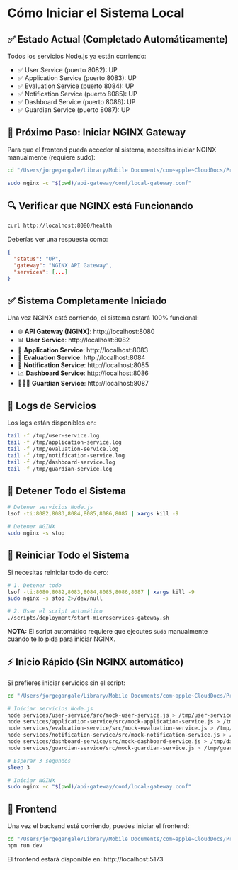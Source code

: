 # Cómo Iniciar el Sistema Local

## ✅ Estado Actual (Completado Automáticamente)

Todos los servicios Node.js ya están corriendo:

- ✅ User Service (puerto 8082): UP
- ✅ Application Service (puerto 8083): UP
- ✅ Evaluation Service (puerto 8084): UP
- ✅ Notification Service (puerto 8085): UP
- ✅ Dashboard Service (puerto 8086): UP
- ✅ Guardian Service (puerto 8087): UP

## 🚀 Próximo Paso: Iniciar NGINX Gateway

Para que el frontend pueda acceder al sistema, necesitas iniciar NGINX manualmente (requiere sudo):

```bash
cd "/Users/jorgegangale/Library/Mobile Documents/com~apple~CloudDocs/Proyectos/Admision_MTN/Admision_MTN_backend"

sudo nginx -c "$(pwd)/api-gateway/conf/local-gateway.conf"
```

## 🔍 Verificar que NGINX está Funcionando

```bash
curl http://localhost:8080/health
```

Deberías ver una respuesta como:
```json
{
  "status": "UP",
  "gateway": "NGINX API Gateway",
  "services": [...]
}
```

## ✅ Sistema Completamente Iniciado

Una vez NGINX esté corriendo, el sistema estará 100% funcional:

- 🌐 **API Gateway (NGINX)**: http://localhost:8080
- 📊 **User Service**: http://localhost:8082
- 📄 **Application Service**: http://localhost:8083
- 📝 **Evaluation Service**: http://localhost:8084
- 📧 **Notification Service**: http://localhost:8085
- 📈 **Dashboard Service**: http://localhost:8086
- 👨‍👩‍👧 **Guardian Service**: http://localhost:8087

## 📝 Logs de Servicios

Los logs están disponibles en:
```bash
tail -f /tmp/user-service.log
tail -f /tmp/application-service.log
tail -f /tmp/evaluation-service.log
tail -f /tmp/notification-service.log
tail -f /tmp/dashboard-service.log
tail -f /tmp/guardian-service.log
```

## 🛑 Detener Todo el Sistema

```bash
# Detener servicios Node.js
lsof -ti:8082,8083,8084,8085,8086,8087 | xargs kill -9

# Detener NGINX
sudo nginx -s stop
```

## 🔄 Reiniciar Todo el Sistema

Si necesitas reiniciar todo de cero:

```bash
# 1. Detener todo
lsof -ti:8080,8082,8083,8084,8085,8086,8087 | xargs kill -9
sudo nginx -s stop 2>/dev/null

# 2. Usar el script automático
./scripts/deployment/start-microservices-gateway.sh
```

**NOTA:** El script automático requiere que ejecutes `sudo` manualmente cuando te lo pida para iniciar NGINX.

## ⚡ Inicio Rápido (Sin NGINX automático)

Si prefieres iniciar servicios sin el script:

```bash
cd "/Users/jorgegangale/Library/Mobile Documents/com~apple~CloudDocs/Proyectos/Admision_MTN/Admision_MTN_backend"

# Iniciar servicios Node.js
node services/user-service/src/mock-user-service.js > /tmp/user-service.log 2>&1 &
node services/application-service/src/mock-application-service.js > /tmp/application-service.log 2>&1 &
node services/evaluation-service/src/mock-evaluation-service.js > /tmp/evaluation-service.log 2>&1 &
node services/notification-service/src/mock-notification-service.js > /tmp/notification-service.log 2>&1 &
node services/dashboard-service/src/mock-dashboard-service.js > /tmp/dashboard-service.log 2>&1 &
node services/guardian-service/src/mock-guardian-service.js > /tmp/guardian-service.log 2>&1 &

# Esperar 3 segundos
sleep 3

# Iniciar NGINX
sudo nginx -c "$(pwd)/api-gateway/conf/local-gateway.conf"
```

## 🎯 Frontend

Una vez el backend esté corriendo, puedes iniciar el frontend:

```bash
cd "/Users/jorgegangale/Library/Mobile Documents/com~apple~CloudDocs/Proyectos/Admision_MTN/Admision_MTN_front"
npm run dev
```

El frontend estará disponible en: http://localhost:5173
